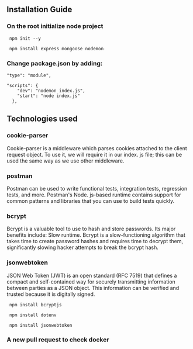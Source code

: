 ## Installation Guide

### On the root initialize node project

```
 npm init --y
 
 npm install express mongoose nodemon
```

### Change package.json by adding:

```
"type": "module",

"scripts": {
    "dev": "nodemon index.js",
    "start": "node index.js"
  },
```

## Technologies used


### cookie-parser
Cookie-parser is a middleware which parses cookies attached to the client request object. To use it, we will require it in our index. js file; this can be used the same way as we use other middleware.

### postman
Postman can be used to write functional tests, integration tests, regression tests, and more. Postman's Node. js-based runtime contains support for common patterns and libraries that you can use to build tests quickly.

### bcrypt
Bcrypt is a valuable tool to use to hash and store passwords. Its major benefits include: Slow runtime. Bcrypt is a slow-functioning algorithm that takes time to create password hashes and requires time to decrypt them, significantly slowing hacker attempts to break the bcrypt hash.

### jsonwebtoken
JSON Web Token (JWT) is an open standard (RFC 7519) that defines a compact and self-contained way for securely transmitting information between parties as a JSON object. This information can be verified and trusted because it is digitally signed.

```
 npm install bcryptjs
 
 npm install dotenv
 
 npm install jsonwebtoken
```

### A new pull request to check docker